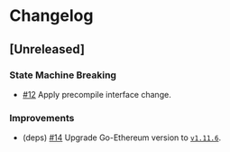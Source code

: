 # Changelog

## [Unreleased]

### State Machine Breaking

- [#12](https://github.com/swag-eag/go-ethereum/pull/12) Apply precompile interface change.

### Improvements

- (deps) [#14](https://github.com/swag-eag/go-ethereum/pull/14) Upgrade Go-Ethereum version to [`v1.11.6`](https://github.com/ethereum/go-ethereum/releases/tag/v1.11.6).